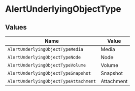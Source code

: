 # AlertUnderlyingObjectType


## Values

| Name                                  | Value                                 |
| ------------------------------------- | ------------------------------------- |
| `AlertUnderlyingObjectTypeMedia`      | Media                                 |
| `AlertUnderlyingObjectTypeNode`       | Node                                  |
| `AlertUnderlyingObjectTypeVolume`     | Volume                                |
| `AlertUnderlyingObjectTypeSnapshot`   | Snapshot                              |
| `AlertUnderlyingObjectTypeAttachment` | Attachment                            |